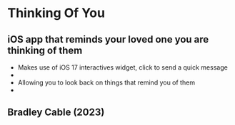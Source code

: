 # Thinking Of You
## iOS app that reminds your loved one you are thinking of them

<ul>
  <li>Makes use of iOS 17 interactives widget, click to send a quick message<li>
  <li>Allowing you to look back on things that remind you of them<li>
</ul>

## Bradley Cable (2023)

